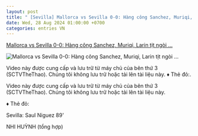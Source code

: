 ```yaml
---
layout: post
title: " [Sevilla] Mallorca vs Sevilla 0-0: Hàng công Sanchez, Muriqi, Larin tịt ngòi ..."
date: Wed, 28 Aug 2024 01:00:00 +0700
categories: entries VN
---
```

[Mallorca vs Sevilla 0-0: Hàng công Sanchez, Muriqi, Larin tịt ngòi ...](https://thethao.sggp.org.vn/mallorca-vs-sevilla-0-0-hang-cong-sanchez-muriqi-larin-tit-ngoi-saul-niguez-bi-the-do-chia-diem-kich-tinh-post756076.html)

![Mallorca vs Sevilla 0-0: Hàng công Sanchez, Muriqi, Larin tịt ngòi ...](https://image.sggp.org.vn/1200x630/Uploaded/2024/uqvpsqmb/2024_08_28/mallorca-vs-sevilla-0-0-86.jpg.webp)

Video này được cung cấp và lưu trữ từ máy chủ của bên thứ 3 (SCTVTheThao). Chúng tôi không lưu trữ hoặc tải lên tài liệu này. ♦️ Thẻ đỏ:.

Video này được cung cấp và lưu trữ từ máy chủ của bên thứ 3 (SCTVTheThao). Chúng tôi không lưu trữ hoặc tải lên tài liệu này.

♦️ Thẻ đỏ:

Sevilla: Saul Niguez 89'

NHI HUỲNH (tổng hợp)

